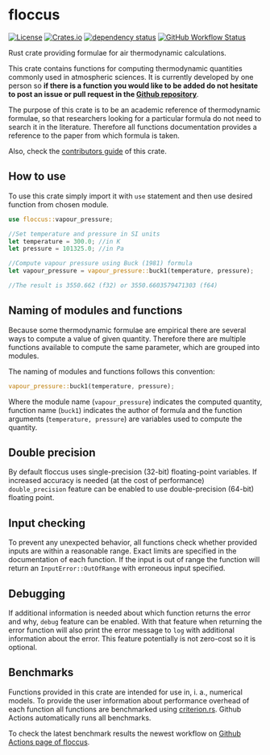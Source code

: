 # floccus

[![License](https://img.shields.io/github/license/ScaleWeather/floccus)](https://choosealicense.com/licenses/apache-2.0/)
[![Crates.io](https://img.shields.io/crates/v/floccus)](https://crates.io/crates/floccus)
[![dependency status](https://deps.rs/repo/github/ScaleWeather/floccus/status.svg)](https://deps.rs/repo/github/ScaleWeather/floccus)
[![GitHub Workflow Status](https://img.shields.io/github/actions/workflow/status/ScaleWeather/floccus/rust.yml?branch=main&label=cargo%20build)](https://github.com/ScaleWeather/floccus/actions)

Rust crate providing formulae for air thermodynamic calculations.

This crate contains functions for computing thermodynamic quantities commonly used in atmospheric sciences. It is currently developed by one person so **if there is a function you would like to be added do not hesitate to post an issue or pull request in the [Github repository](https://github.com/ScaleWeather/floccus)**.

The purpose of this crate is to be an academic reference of thermodynamic formulae,
so that researchers looking for a particular formula do not need to search it in the literature.
Therefore all functions documentation provides a reference to the paper from which formula is taken.

Also, check the [contributors guide](https://github.com/ScaleWeather/floccus/blob/main/CONTRIBUTE.md) of this crate.

## How to use

To use this crate simply import it with `use` statement and then use desired function from chosen module.

```Rust
use floccus::vapour_pressure;

//Set temperature and pressure in SI units
let temperature = 300.0; //in K
let pressure = 101325.0; //in Pa

//Compute vapour pressure using Buck (1981) formula
let vapour_pressure = vapour_pressure::buck1(temperature, pressure);

//The result is 3550.662 (f32) or 3550.6603579471303 (f64)
```

## Naming of modules and functions

Because some thermodynamic formulae are empirical there are several ways to compute a value of given quantity.
Therefore there are multiple functions available to compute the same parameter, which are grouped into modules.

The naming of modules and functions follows this convention:

```Rust
vapour_pressure::buck1(temperature, pressure);
```

Where the module name (`vapour_pressure`) indicates the computed quantity, function name (`buck1`) indicates the author of formula
and the function arguments (`temperature, pressure`) are variables used to compute the quantity.

## Double precision

By default floccus uses single-precision (32-bit) floating-point variables.
If increased accuracy is needed (at the cost of performance) `double_precision` feature can be enabled
to use double-precision (64-bit) floating point.

## Input checking

To prevent any unexpected behavior, all functions check whether provided inputs are within a reasonable range.
Exact limits are specified in the documentation of each function.
If the input is out of range the function will return an `InputError::OutOfRange` with erroneous input specified.

## Debugging

If additional information is needed about which function returns the error and why, `debug` feature can be enabled.
With that feature when returning the error function will also print the error message to `log` with additional
information about the error. This feature potentially is not zero-cost so it is optional.

## Benchmarks

Functions provided in this crate are intended for use in, i. a., numerical models. To provide the user information about performance overhead of each function all functions are benchmarked using [criterion.rs](https://bheisler.github.io/criterion.rs/book/index.html). Github Actions automatically runs all benchmarks.

To check the latest benchmark results the newest workflow on [Github Actions page of floccus](https://github.com/ScaleWeather/floccus/actions).

